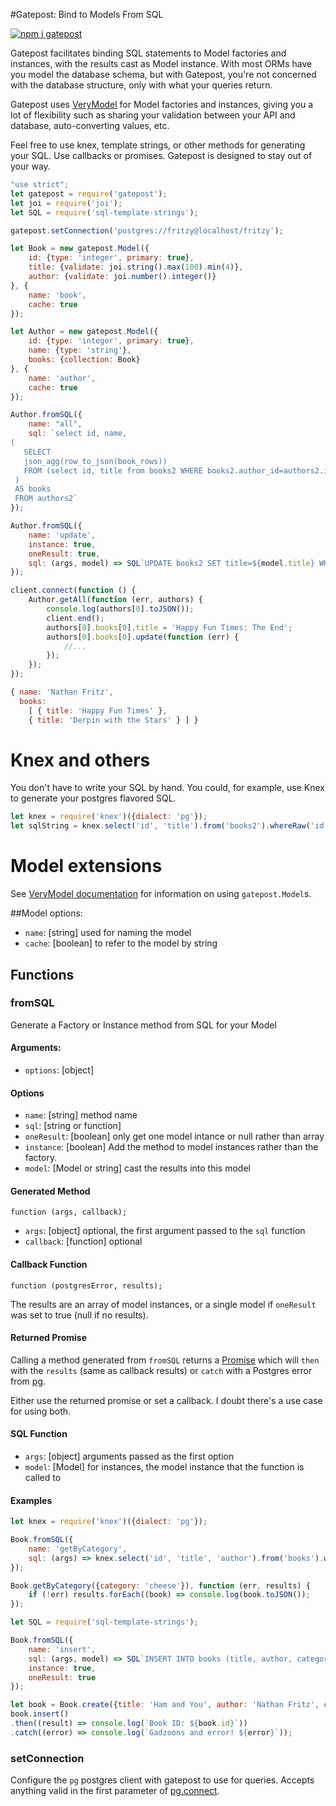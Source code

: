 #Gatepost: Bind to Models From SQL

[![npm i gatepost](https://nodei.co/npm/gatepost.png)](https://www.npmjs.com/package/gatepost)

Gatepost facilitates binding SQL statements to Model factories and instances, with the results cast as Model instance.
With most ORMs have you model the database schema, but with Gatepost, you're not concerned with the database structure, only with what your queries return.

Gatepost uses [VeryModel](https://github.com/fritzy/verymodel) for Model factories and instances, giving you a lot of flexibility such as sharing your validation between your API and database, auto-converting values, etc.

Feel free to use knex, template strings, or other methods for generating your SQL. Use callbacks or promises. Gatepost is designed to stay out of your way.

```javascript
"use strict";
let gatepost = require('gatepost');
let joi = require('joi');
let SQL = require('sql-template-strings');

gatepost.setConnection('postgres://fritzy@localhost/fritzy');

let Book = new gatepost.Model({
    id: {type: 'integer', primary: true},
    title: {validate: joi.string().max(100).min(4)},
    author: {validate: joi.number().integer()}
}, {
    name: 'book',
    cache: true
});

let Author = new gatepost.Model({
    id: {type: 'integer', primary: true},
    name: {type: 'string'},
    books: {collection: Book}
}, {
    name: 'author',
    cache: true
});

Author.fromSQL({
    name: "all",
    sql: `select id, name,
(
   SELECT
   json_agg(row_to_json(book_rows))
   FROM (select id, title from books2 WHERE books2.author_id=authors2.id) book_rows
 )
 AS books
 FROM authors2`
});

Author.fromSQL({
    name: 'update',
    instance: true,
    oneResult: true,
    sql: (args, model) => SQL`UPDATE books2 SET title=${model.title} WHERE id=${model.id}`
});

client.connect(function () {
    Author.getAll(function (err, authors) {
        console.log(authors[0].toJSON());
        client.end();
        authors[0].books[0].title = 'Happy Fun Times: The End';
        authors[0].books[0].update(function (err) {
            //...
        });
    });
});
```

```javascript
{ name: 'Nathan Fritz',
  books:
    [ { title: 'Happy Fun Times' },
    { title: 'Derpin with the Stars' } ] }
```

# Knex and others

You don't have to write your SQL by hand. You could, for example, use Knex to generate your postgres flavored SQL.

```javascript
let knex = require('knex')({dialect: 'pg'});
let sqlString = knex.select('id', 'title').from('books2').whereRaw('id = $id').toString();
```

# Model extensions

See [VeryModel documentation](https://github.com/fritzy/verymodel) for information on using `gatepost.Model`s.

##Model options:

 * `name`: [string] used for naming the model
 * `cache`: [boolean] to refer to the model by string

## Functions

### fromSQL

Generate a Factory or Instance method from SQL for your Model

#### Arguments:

 * `options`: [object]

#### Options

 * `name`: [string] method name
 * `sql`: [string or function]
 * `oneResult`: [boolean] only get one model intance or null rather than array
 * `instance`: [boolean] Add the method to model instances rather than the factory.
 * `model`: [Model or string] cast the results into this model


#### Generated Method

`function (args, callback);`

 * `args`: [object] optional, the first argument passed to the `sql` function
 * `callback`: [function] optional


#### Callback Function

`function (postgresError, results);`

The results are an array of model instances, or a single model if `oneResult` was set to true (null if no results).

#### Returned Promise

Calling a method generated from `fromSQL` returns a [Promise](https://developer.mozilla.org/en-US/docs/Web/JavaScript/Reference/Global_Objects/Promise) which will `then` with the `results` (same as callback results) or `catch` with a Postgres error from [pg](https://npmjs.org/package/pg).

Either use the returned promise or set a callback. I doubt there's a use case for using both.

#### SQL Function

 * `args`: [object] arguments passed as the first option
 * `model`: [Model] for instances, the model instance that the function is called to

#### Examples

```javascript
let knex = require('knex')({dialect: 'pg'});

Book.fromSQL({
    name: 'getByCategory',
    sql: (args) => knex.select('id', 'title', 'author').from('books').where({category: args.category})
});

Book.getByCategory({category: 'cheese'}), function (err, results) {
    if (!err) results.forEach((book) => console.log(book.toJSON());
});
```

```javascript
let SQL = require('sql-template-strings');

Book.fromSQL({
    name: 'insert',
    sql: (args, model) => SQL`INSERT INTO books (title, author, category) VALUES (${model.title}, ${model.author}, ${model.category}) RETURNING id`,
    instance: true,
    oneResult: true
});

let book = Book.create({title: 'Ham and You', author: 'Nathan Fritz', category: 'ham'});
book.insert()
.then((result) => console.log(`Book ID: ${book.id}`))
.catch((error) => console.log(`Gadzoons and error! ${error}`));
```

### setConnection

 Configure the `pg` postgres client with gatepost to use for queries. Accepts anything valid in the first parameter of [pg.connect](https://github.com/brianc/node-postgres/wiki/pg#parameters).
